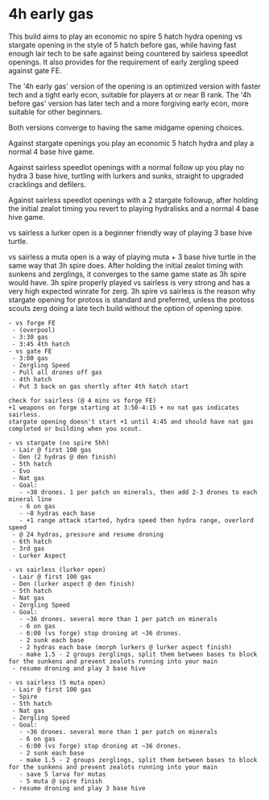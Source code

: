 # 4h early gas

This build aims to play an economic no spire 5 hatch hydra opening vs stargate opening in the style of 5 hatch before gas, while having fast enough lair tech to be safe against being countered by sairless speedlot openings.
It also provides for the requirement of early zergling speed against gate FE.

The '4h early gas' version of the opening is an optimized version with faster tech and a tight early econ, suitable for players at or near B rank.
The '4h before gas' version has later tech and a more forgiving early econ, more suitable for other beginners.

Both versions converge to having the same midgame opening choices.

Against stargate openings you play an economic 5 hatch hydra and play a normal 4 base hive game.

Against sairless speedlot openings with a normal follow up you play no hydra 3 base hive, turtling with lurkers and sunks, straight to upgraded cracklings and defilers.

Against sairless speedlot openings with a 2 stargate followup, after holding the initial zealot timing you revert to playing hydralisks and a normal 4 base hive game.

vs sairless a lurker open is a beginner friendly way of playing 3 base hive turtle.

vs sairless a muta open is a way of playing muta + 3 base hive turtle in the same way that 3h spire does. After holding the initial zealot timing with sunkens and zerglings, it converges to the same game state as 3h spire would have. 3h spire properly played vs sairless is very strong and has a very high expected winrate for zerg. 3h spire vs sairless is the reason why stargate opening for protoss is standard and preferred, unless the protoss scouts zerg doing a late tech build without the option of opening spire. 

```
- vs forge FE
 - (overpool)
 - 3:30 gas
 - 3:45 4th hatch
- vs gate FE
 - 3:00 gas
 - Zergling Speed
 - Pull all drones off gas
 - 4th hatch
 - Put 3 back on gas shortly after 4th hatch start

check for sairless (@ 4 mins vs forge FE)
+1 weapons on forge starting at 3:50-4:15 + no nat gas indicates sairless.
stargate opening doesn't start +1 until 4:45 and should have nat gas completed or building when you scout.

- vs stargate (no spire 5hh)
 - Lair @ first 100 gas
 - Den (2 hydras @ den finish)
 - 5th hatch
 - Evo
 - Nat gas
 - Goal:
   - ~38 drones. 1 per patch on minerals, then add 2-3 drones to each mineral line
   - 6 on gas
   - ~8 hydras each base
   - +1 range attack started, hydra speed then hydra range, overlord speed
 - @ 24 hydras, pressure and resume droning
 - 6th hatch
 - 3rd gas
 - Lurker Aspect

- vs sairless (lurker open)
 - Lair @ first 100 gas
 - Den (lurker aspect @ den finish)
 - 5th hatch
 - Nat gas
 - Zergling Speed
 - Goal:
   - ~36 drones. several more than 1 per patch on minerals
   - 6 on gas
   - 6:00 (vs forge) stop droning at ~36 drones.
   - 2 sunk each base
   - 2 hydras each base (morph lurkers @ lurker aspect finish)
   - make 1.5 - 2 groups zerglings, split them between bases to block for the sunkens and prevent zealots running into your main
 - resume droning and play 3 base hive

- vs sairless (5 muta open)
 - Lair @ first 100 gas
 - Spire
 - 5th hatch
 - Nat gas
 - Zergling Speed
 - Goal:
   - ~36 drones. several more than 1 per patch on minerals
   - 6 on gas
   - 6:00 (vs forge) stop droning at ~36 drones.
   - 2 sunk each base
   - make 1.5 - 2 groups zerglings, split them between bases to block for the sunkens and prevent zealots running into your main
   - save 5 larva for mutas
   - 5 muta @ spire finish
 - resume droning and play 3 base hive
```
